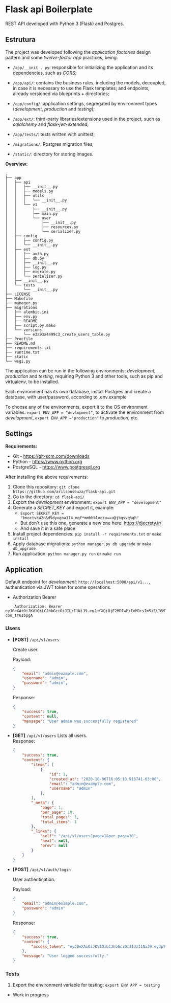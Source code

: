 # Flask api Boilerplate

REST API developed with Python 3 (Flask) and Postgres.

## Estrutura

The project was developed following the *application factories* design pattern and some *twelve-factor app* practices, being:

* ```/app/__init . py```: responsible for initializing the application and its dependencies, such as *CORS*;

* ```/app/api/```: contains the business rules, including the models, decoupled, in case it is necessary to use the Flask templates; and endpoints, already versioned via blueprints + directories;

* ```/app/config/```: application settings, segregated by environment types (*development*, *production* and *testing*);

* ```/app/ext/```: third-party libraries/extensions used in the project, such as *sqlalchemy* and *flask-jwt-extended*;

* ```/app/tests/```: tests written with unittest;

* ```/migrations/```: Postgres migration files;

* ```/static/```: directory for storing images.

**Overview:**
```
.
├── app
│   ├── api
│   │   ├── __init__.py
│   │   ├── models.py
│   │   ├── utils
│   │   │   └── __init__.py
│   │   └── v1
│   │       ├── __init__.py
│   │       ├── main.py
│   │       └── user
│   │           ├── __init__.py
│   │           ├── resources.py
│   │           └── serializer.py
│   ├── config
│   │   ├── config.py
│   │   └── __init__.py
│   ├── ext
│   │   ├── auth.py
│   │   ├── db.py
│   │   ├── __init__.py
│   │   ├── log.py
│   │   ├── migrate.py
│   │   └── serializer.py
│   ├── __init__.py
│   └── tests
│       └── __init__.py
├── LICENSE
├── Makefile
├── manager.py
├── migrations
│   ├── alembic.ini
│   ├── env.py
│   ├── README
│   ├── script.py.mako
│   └── versions
│       └── e3a93a4499c3_create_users_table.py
├── Procfile
├── README.md
├── requirements.txt
├── runtime.txt
├── static
└── wsgi.py
```

The application can be run in the following environments: *development*, *production* and *testing*, requiring Python 3 and other tools, such as pip and virtualenv, to be installed.

Each environment has its own database, install Postgres and create a database, with user/password, according to .env.example

To choose any of the environments, export it to the OS environment variables: `export ENV_APP = "devlopment"`, to activate the environment from *development*, `export ENV_APP ="production"` to *production*, etc.

## Settings

**Requirements:**

* Git - https://git-scm.com/downloads
* Python - https://www.python.org
* PostgreSQL - https://www.postgresql.org

After installing the above requirements:

1. Clone this repository: `git clone https://github.com/arilsonsouza/flask-api.git`
2. Go to the directory: `cd flask-api/`
3. Export the *development* environment: `export ENV_APP = "development"`
4. Generate a *SECRET_KEY* and export it, example:
     * `Export SECRET_KEY = "knoctvk42n&d5dyugoa114_mqf*mmbb%loozu==u@j%qsvq%qh"`
     * But don't use this one, generate a new one here: https://djecrety.ir/
     * And save it in a safe place
5. Install project dependencies: `pip install -r requirements.txt` or `make install`
6. Apply database migrations: `python manager.py db upgrade` or `make db_upgrade`
7. Run application: `python manager.py run` or `make run`
  
## Application

Default endpoint for *development*: `http://localhost:5000/api/v1...`, authentication via JWT token for some operations.
* Authorization Bearer
```
    Authorization: Bearer eyJ0eXAiOiJKV1QiLCJhbGciOiJIUzI1NiJ9.eyJpYXQiOjE2MDIwMzIxMDcsIm5iZiI6MTYwMjAzMjEwNywianRpIjoiNTRlNDg4OTMtMGVhNS00NjdlLTg0YjctZDE1NGZhMzYxMTg1IiwiZXhwIjoxNjAyMTE4NTA3LCJpZGVudGl0eSI6MiwiZnJlc2giOmZhbHNlLCJ0eXBlIjoiYWNjZXNzIn0.r2CYzZHlt1Kw4oi0gAAKO54M6o1g1s-coo_tY6IbpgA
```
### Users

* **[POST]** `/api/v1/users`

    Create user.

    Payload:

    ```JSON
    {
        "email": "admin@example.com",
        "username": "admin",
        "password": "admin",        
    }
    ```
    Response:

    ```JSON
    {       
        "success": true,
        "content": null,
        "message": "User admin was successfully registered"
    }
    ```
* **[GET]** `/api/v1/users`
    Lists all users.    
    Response:

    ```JSON
    {
        "success": true,
        "content": {
            "items": [
                {
                    "id": 1,
                    "created_at": "2020-10-06T16:05:10.916741-03:00",
                    "email": "admin@example.com",
                    "username": "admin"
                },               
            ],
            "_meta": {
                "page": 1,
                "per_page": 10,
                "total_pages": 1,
                "total_items": 1
            },
            "_links": {
                "self": "/api/v1/users?page=1&per_page=10",
                "next": null,
                "prev": null
            }
        }
    }
    ```

* **[POST]** `/api/v1/auth/login`
    
    User authentication.

    Payload:

    ```JSON
    {
        "email": "admin@example.com",
        "password": "admin"
    }
    ```

    Response:

    ```JSON
    {
        "success": true,
        "content": {
            "access_token": "eyJ0eXAiOiJKV1QiLCJhbGciOiJIUzI1NiJ9.eyJpYXQiOjE2MDIwMzIxMDcsIm5iZiI6MTYwMjAzMjEwNywianRpIjoiNTRlNDg4OTMtMGVhNS00NjdlLTg0YjctZDE1NGZhMzYxMTg1IiwiZXhwIjoxNjAyMTE4NTA3LCJpZGVudGl0eSI6MiwiZnJlc2giOmZhbHNlLCJ0eXBlIjoiYWNjZXNzIn0.r2CYzZHlt1Kw4oi0gAAKO54M6o1g1s-coo_tY6IbpgA"
        },
        "message": "User logged successfully."
    }
    ```   

### Tests
1. Export the environment variable for testing: `export ENV APP = testing`
* Work in progress